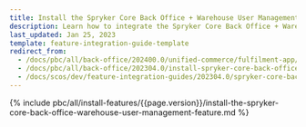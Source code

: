 ```yaml
---
title: Install the Spryker Core Back Office + Warehouse User Management feature
description: Learn how to integrate the Spryker Core Back Office + Warehouse User Management feature into a Spryker project.
last_updated: Jan 25, 2023
template: feature-integration-guide-template
redirect_from:
  - /docs/pbc/all/back-office/202400.0/unified-commerce/fulfilment-app/install-the-spryker-core-back-office-warehouse-user-management-feature.html
  - /docs/pbc/all/back-office/202304.0/install-spryker-core-back-office-warehouse-user-management-feature.html
  - /docs/scos/dev/feature-integration-guides/202304.0/spryker-core-back-office-warehouse-user-management-feature-integration.html
---
```


{% include pbc/all/install-features/{{page.version}}/install-the-spryker-core-back-office-warehouse-user-management-feature.md %} <!-- To edit, see /_includes/pbc/all/install-features/202304.0/install-the-spryker-core-back-office-warehouse-user-management-feature.md -->
